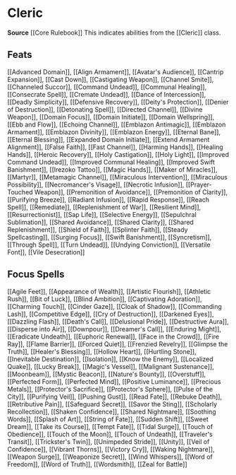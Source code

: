 ﻿---
id: '26'
name: Cleric
rarity: Common
source: '[[DATABASE/source/Core Rulebook|Core Rulebook]]'
trait:
- Cleric
type: Trait

---
# Cleric

**Source** [[Core Rulebook]] 
This indicates abilities from the [[Cleric]] class.

## Feats

[[Advanced Domain]], [[Align Armament]], [[Avatar's Audience]], [[Cantrip Expansion]], [[Cast Down]], [[Castigating Weapon]], [[Channel Smite]], [[Channeled Succor]], [[Command Undead]], [[Communal Healing]], [[Consecrate Spell]], [[Cremate Undead]], [[Dance of Intercession]], [[Deadly Simplicity]], [[Defensive Recovery]], [[Deity's Protection]], [[Denier of Destruction]], [[Detonating Spell]], [[Directed Channel]], [[Divine Weapon]], [[Domain Focus]], [[Domain Initiate]], [[Domain Wellspring]], [[Ebb and Flow]], [[Echoing Channel]], [[Emblazon Antimagic]], [[Emblazon Armament]], [[Emblazon Divinity]], [[Emblazon Energy]], [[Eternal Bane]], [[Eternal Blessing]], [[Expanded Domain Initiate]], [[Extend Armament Alignment]], [[False Faith]], [[Fast Channel]], [[Harming Hands]], [[Healing Hands]], [[Heroic Recovery]], [[Holy Castigation]], [[Holy Light]], [[Improved Command Undead]], [[Improved Communal Healing]], [[Improved Swift Banishment]], [[Irezoko Tattoo]], [[Magic Hands]], [[Maker of Miracles]], [[Martyr]], [[Metamagic Channel]], [[Miraculous Intervention]], [[Miraculous Possibility]], [[Necromancer's Visage]], [[Necrotic Infusion]], [[Prayer-Touched Weapon]], [[Premonition of Avoidance]], [[Premonition of Clarity]], [[Purifying Breeze]], [[Radiant Infusion]], [[Rapid Response]], [[Reach Spell]], [[Remediate]], [[Replenishment of War]], [[Resilient Mind]], [[Resurrectionist]], [[Sap Life]], [[Selective Energy]], [[Sepulchral Sublimation]], [[Shared Avoidance]], [[Shared Clarity]], [[Shared Replenishment]], [[Shield of Faith]], [[Splinter Faith]], [[Steady Spellcasting]], [[Surging Focus]], [[Swift Banishment]], [[Syncretism]], [[Through Spell]], [[Turn Undead]], [[Undying Conviction]], [[Versatile Font]], [[Vile Desecration]]

## Focus Spells

[[Agile Feet]], [[Appearance of Wealth]], [[Artistic Flourish]], [[Athletic Rush]], [[Bit of Luck]], [[Blind Ambition]], [[Captivating Adoration]], [[Charming Touch]], [[Cinder Gaze]], [[Cloak of Shadow]], [[Commanding Lash]], [[Competitive Edge]], [[Cry of Destruction]], [[Darkened Eyes]], [[Dazzling Flash]], [[Death's Call]], [[Delusional Pride]], [[Destructive Aura]], [[Disperse into Air]], [[Downpour]], [[Dreamer's Call]], [[Enduring Might]], [[Eradicate Undeath]], [[Euphoric Renewal]], [[Face in the Crowd]], [[Fire Ray]], [[Flame Barrier]], [[Forced Quiet]], [[Frenzied Revelry]], [[Glimpse the Truth]], [[Healer's Blessing]], [[Hollow Heart]], [[Hurtling Stone]], [[Inevitable Destination]], [[Isolation]], [[Know the Enemy]], [[Localized Quake]], [[Lucky Break]], [[Magic's Vessel]], [[Malignant Sustenance]], [[Moonbeam]], [[Mystic Beacon]], [[Nature's Bounty]], [[Overstuff]], [[Perfected Form]], [[Perfected Mind]], [[Positive Luminance]], [[Precious Metals]], [[Protector's Sacrifice]], [[Protector's Sphere]], [[Pulse of the City]], [[Purifying Veil]], [[Pushing Gust]], [[Read Fate]], [[Rebuke Death]], [[Retributive Pain]], [[Safeguard Secret]], [[Savor the Sting]], [[Scholarly Recollection]], [[Shaken Confidence]], [[Shared Nightmare]], [[Soothing Words]], [[Splash of Art]], [[String of Fate]], [[Sudden Shift]], [[Sweet Dream]], [[Take its Course]], [[Tempt Fate]], [[Tidal Surge]], [[Touch of Obedience]], [[Touch of the Moon]], [[Touch of Undeath]], [[Traveler's Transit]], [[Trickster's Twin]], [[Unimpeded Stride]], [[Unity]], [[Veil of Confidence]], [[Vibrant Thorns]], [[Victory Cry]], [[Waking Nightmare]], [[Weapon Surge]], [[Weaponize Secret]], [[Wind Whispers]], [[Word of Freedom]], [[Word of Truth]], [[Wordsmith]], [[Zeal for Battle]]